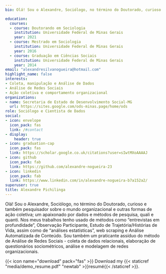 ```yaml
---
bio: Olá! Sou o Alexandre, Sociólogo, no término do Doutorado, curioso e também pesquisador sobre o mundo organizacional e outras formas de ação coletiva; um apaixonado por dados e métodos de pesquisa, quali e quanti. Nos meus trabalhos tenho usado de métodos como “entrevistas em profundidade”, Observação Participante, Estudo de Trajetória/Histórias de Vida, assim como de “análises estatísticas”, web scraping e Análise Automatizada de Conteúdo. Sou também um praticante assíduo do método de Análise de Redes Sociais - coleta de dados relacionais, elaboração de questionários sociométricos, análise e modelagem de redes organizacionais.

education:
  courses:
  - course: Doutorando em Sociologia
    institution: Universidade Federal de Minas Gerais
    year: 2021
  - course: Mestrado em Sociologia
    institution: Universidade Federal de Minas Gerais
    year: 2016
  - course: Graduação em Ciências Sociais
    institution: Universidade Federal de Minas Gerais
    year: 2014
email: "alexandresilvanogueira@hotmail.com"
highlight_name: false
interests:
- Coleta, manipulação e Análise de Dados
- Análise de Redes Sociais
- Ação coletiva e comportamento organizacional
organizations:
- name: Secretaria de Estado de Desenvolvimento Social-MG
  url: https://sites.google.com/ods-minas.page/home/ods
role: Sociólogo e Cientista de Dados
social:
- icon: envelope
  icon_pack: fas
  link: /#contact
- display:
    header: true
- icon: graduation-cap
  icon_pack: fas
  link: https://scholar.google.co.uk/citations?user=sIwtMXoAAAAJ
- icon: github
  icon_pack: fab
  link: https://github.com/alexandre-nogueira-23
- icon: linkedin
  icon_pack: fab
  link: https://www.linkedin.com/in/alexandre-nogueira-b7a152a2/
superuser: true
title: Alexandre Pichilinga
---
```

Olá! Sou o Alexandre, Sociólogo, no término do Doutorado, curioso e também pesquisador sobre o mundo organizacional e outras formas de ação coletiva; um apaixonado por dados e métodos de pesquisa, quali e quanti. Nos meus trabalhos  tenho usado de métodos como “entrevistas em profundidade”, Observação Participante, Estudo de Trajetória/Histórias de Vida, assim como de “análises estatísticas”, web scraping e Análise Automatizada de Conteúdo. Sou também um praticante assíduo do método de Análise de Redes Sociais - coleta de dados relacionais, elaboração de questionários sociométricos, análise e modelagem de redes organizacionais.

{{< icon name="download" pack="fas" >}} Download my {{< staticref "media/demo_resume.pdf" "newtab" >}}resumé{{< /staticref >}}.
